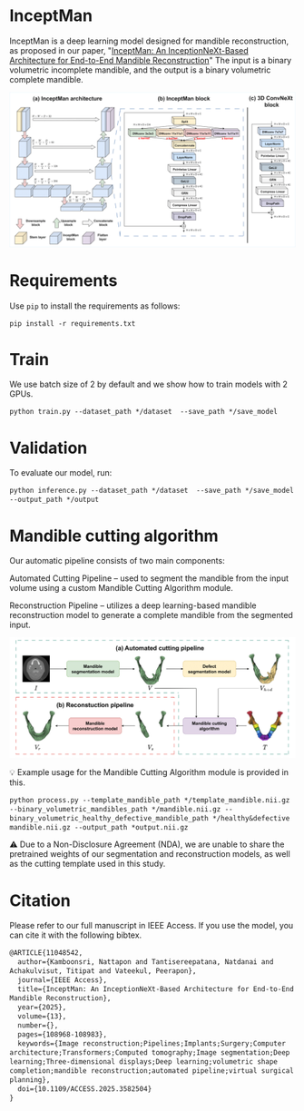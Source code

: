 # InceptMan

InceptMan is a deep learning model designed for mandible reconstruction, as proposed in our paper, "[InceptMan: An InceptionNeXt-Based Architecture for End-to-End Mandible Reconstruction](https://ieeexplore.ieee.org/document/11048542)" The input is a binary volumetric incomplete mandible, and the output is a binary volumetric complete mandible.

![alt text](https://github.com/oxygen-ii/InceptMan/blob/main/image/model.png?raw=true)

# Requirements

Use `pip` to install the requirements as follows:
```
pip install -r requirements.txt
```

# Train
We use batch size of 2 by default and we show how to train models with 2 GPUs.

```
python train.py --dataset_path */dataset  --save_path */save_model
```

# Validation
To evaluate our model, run:

```
python inference.py --dataset_path */dataset  --save_path */save_model --output_path */output
```
# Mandible cutting algorithm

Our automatic pipeline consists of two main components:

Automated Cutting Pipeline – used to segment the mandible from the input volume using a custom Mandible Cutting Algorithm module.

Reconstruction Pipeline – utilizes a deep learning-based mandible reconstruction model to generate a complete mandible from the segmented input.

![alt text](https://github.com/oxygen-ii/InceptMan/blob/main/image/pipeline.png?raw=true)

💡 Example usage for the Mandible Cutting Algorithm module is provided in this.

```
python process.py --template_mandible_path */template_mandible.nii.gz  --binary_volumetric_mandibles_path */mandible.nii.gz --binary_volumetric_healthy_defective_mandible_path */healthy&defective mandible.nii.gz --output_path *output.nii.gz
```

⚠️ Due to a Non-Disclosure Agreement (NDA), we are unable to share the pretrained weights of our segmentation and reconstruction models, as well as the cutting template used in this study.

# Citation

Please refer to our full manuscript in IEEE Access. If you use the model, you can cite it with the following bibtex.

```
@ARTICLE{11048542,
  author={Kamboonsri, Nattapon and Tantisereepatana, Natdanai and Achakulvisut, Titipat and Vateekul, Peerapon},
  journal={IEEE Access}, 
  title={InceptMan: An InceptionNeXt-Based Architecture for End-to-End Mandible Reconstruction}, 
  year={2025},
  volume={13},
  number={},
  pages={108968-108983},
  keywords={Image reconstruction;Pipelines;Implants;Surgery;Computer architecture;Transformers;Computed tomography;Image segmentation;Deep learning;Three-dimensional displays;Deep learning;volumetric shape completion;mandible reconstruction;automated pipeline;virtual surgical planning},
  doi={10.1109/ACCESS.2025.3582504}
}
```
